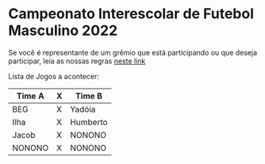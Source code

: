 <title>Campeonato Interescolar de Futebol Masculino 2022</title>

# Campeonato Interescolar de Futebol Masculino 2022

Se você é representante de um grêmio que está participando ou que deseja participar, leia as nossas regras [neste link](https://camp.geracaoconsciente.ga/fut2022/orientacoes/)

Lista de Jogos a acontecer:

| Time A | X | Time B |
|-|-|-|
| BEG | X | Yadóia |
| Ilha | X | Humberto |
| Jacob | X | NONONO |
| NONONO | X | NONONO |
